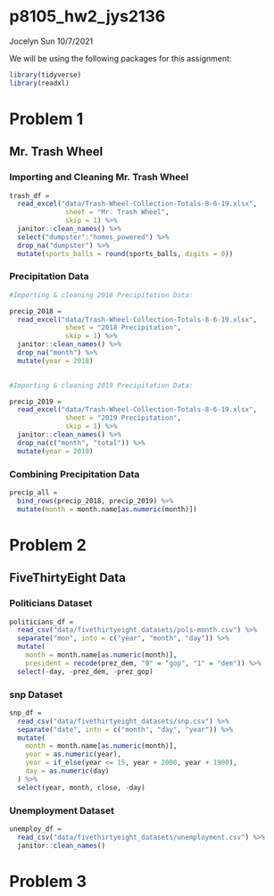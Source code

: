 p8105\_hw2\_jys2136
================
Jocelyn Sun
10/7/2021

We will be using the following packages for this assignment:

``` r
library(tidyverse)
library(readxl)
```

# Problem 1

## Mr. Trash Wheel

### Importing and Cleaning Mr. Trash Wheel

``` r
trash_df = 
  read_excel("data/Trash-Wheel-Collection-Totals-8-6-19.xlsx",
              sheet = "Mr. Trash Wheel",
              skip = 1) %>%
  janitor::clean_names() %>%
  select("dumpster":"homes_powered") %>%
  drop_na("dumpster") %>%
  mutate(sports_balls = round(sports_balls, digits = 0))
```

### Precipitation Data

``` r
#Importing & cleaning 2018 Precipitation Data:

precip_2018 = 
  read_excel("data/Trash-Wheel-Collection-Totals-8-6-19.xlsx",
              sheet = "2018 Precipitation",
              skip = 1) %>%
  janitor::clean_names() %>%
  drop_na("month") %>%
  mutate(year = 2018)

  
#Importing & cleaning 2019 Precipitation Data:

precip_2019 = 
  read_excel("data/Trash-Wheel-Collection-Totals-8-6-19.xlsx",
              sheet = "2019 Precipitation",
              skip = 1) %>%
  janitor::clean_names() %>%
  drop_na(c("month", "total")) %>%
  mutate(year = 2019)
```

### Combining Precipitation Data

``` r
precip_all = 
  bind_rows(precip_2018, precip_2019) %>%
  mutate(month = month.name[as.numeric(month)])
```

# Problem 2

## FiveThirtyEight Data

### Politicians Dataset

``` r
politicians_df =
  read_csv("data/fivethirtyeight_datasets/pols-month.csv") %>%
  separate("mon", into = c("year", "month", "day")) %>%
  mutate(
    month = month.name[as.numeric(month)],
    president = recode(prez_dem, "0" = "gop", "1" = "dem")) %>%
  select(-day, -prez_dem, -prez_gop)
```

### snp Dataset

``` r
snp_df = 
  read_csv("data/fivethirtyeight_datasets/snp.csv") %>%
  separate("date", into = c("month", "day", "year")) %>%
  mutate(
    month = month.name[as.numeric(month)],
    year = as.numeric(year),
    year = if_else(year <= 15, year + 2000, year + 1900),
    day = as.numeric(day)
  ) %>%
  select(year, month, close, -day)
```

### Unemployment Dataset

``` r
unemploy_df = 
  read_csv("data/fivethirtyeight_datasets/unemployment.csv") %>%
  janitor::clean_names()
```

# Problem 3
